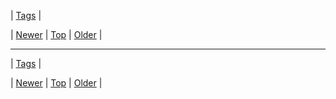 <!--
title:
date: 2020-06-28T15:27:00.353Z
tags:
-->

| [Tags](tags.md) |

| [Newer](92411671165.md) | [Top](index.md) | [Older](92422513406.md) |
<!--BOTTOM-POST-NAVIGATION-->
---

| [Tags](tags.md) |

| [Newer](92411671165.md) | [Top](index.md) | [Older](92422513406.md) |